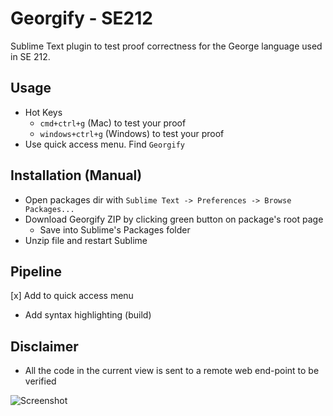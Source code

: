 Georgify - SE212
===============================

Sublime Text plugin to test proof correctness for the George language used in SE 212.

## Usage
* Hot Keys
  * `cmd+ctrl+g` (Mac) to test your proof
  * `windows+ctrl+g` (Windows) to test your proof
* Use quick access menu. Find `Georgify` 

## Installation (Manual)
* Open packages dir with `Sublime Text -> Preferences -> Browse Packages...`
* Download Georgify ZIP by clicking green button on package's root page
  * Save into Sublime's Packages folder
* Unzip file and restart Sublime

## Pipeline
[x] Add to quick access menu
* Add syntax highlighting (build)

## Disclaimer
* All the code in the current view is sent to a remote web end-point to be verified

![Screenshot](https://github.com/shividhar/Georgify/blob/master/screenshot.png?raw=true)
